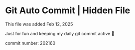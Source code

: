 # Git Auto Commit | Hidden File

This file was added Feb 12, 2025

Just for fun and keeping my daily git commit active 🤪

commit number: 202160
